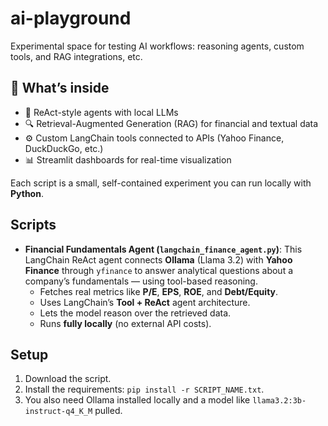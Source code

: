 # ai-playground
Experimental space for testing AI workflows: reasoning agents, custom tools, and RAG integrations, etc.

## 🧩 What’s inside
- 🧩 ReAct-style agents with local LLMs  
- 🔍 Retrieval-Augmented Generation (RAG) for financial and textual data  
- ⚙️ Custom LangChain tools connected to APIs (Yahoo Finance, DuckDuckGo, etc.)  
- 📊 Streamlit dashboards for real-time visualization  

Each script is a small, self-contained experiment you can run locally with **Python**.

## Scripts
- **Financial Fundamentals Agent (`langchain_finance_agent.py`)**: This LangChain ReAct agent connects **Ollama** (Llama 3.2) with **Yahoo Finance** through `yfinance` to answer analytical questions about a company’s fundamentals — using tool-based reasoning.
  * Fetches real metrics like **P/E**, **EPS**, **ROE**, and **Debt/Equity**.
  * Uses LangChain’s **Tool + ReAct** agent architecture.
  * Lets the model reason over the retrieved data.  
  * Runs **fully locally** (no external API costs).
 
## Setup
1. Download the script.
2. Install the requirements: `pip install -r SCRIPT_NAME.txt`.
3. You also need Ollama installed locally and a model like `llama3.2:3b-instruct-q4_K_M` pulled.
